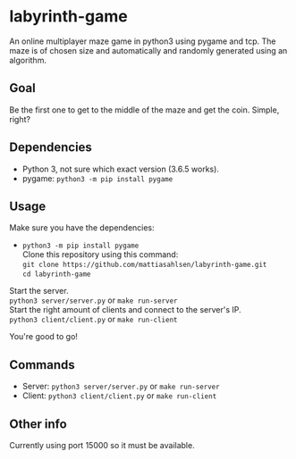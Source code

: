 # labyrinth-game
An online multiplayer maze game in python3 using pygame and tcp. The
maze is of chosen size and automatically and randomly generated using an algorithm.

## Goal
Be the first one to get to the middle of the maze and get the coin. Simple, right?

## Dependencies
- Python 3, not sure which exact version (3.6.5 works).<br/>
- pygame: `python3 -m pip install pygame`

## Usage
Make sure you have the dependencies:<br/>
- `python3 -m pip install pygame`<br/>
Clone this repository using this command: <br/>
`git clone https://github.com/mattiasahlsen/labyrinth-game.git`<br/>
`cd labyrinth-game`

Start the server. <br/>
`python3 server/server.py` or `make run-server`<br/>
Start the right amount of clients and connect to the server's IP.<br/>
`python3 client/client.py` or `make run-client`

You're good to go!

## Commands
- Server: `python3 server/server.py` or `make run-server`
- Client: `python3 client/client.py` or `make run-client`

## Other info
Currently using port 15000 so
it must be available.

